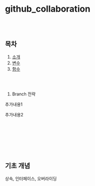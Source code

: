 # github_collaboration

<br><br>

## 목차

1. [소개](#소개)
2. [변수](#변수)
3. [함수](#함수)

<br><br>

1. Branch 전략

추가내용1

추가내용2

<br>


<br>


<br>

<br><br>

## **기초 개념**

상속, 인터페이스, 오버라이딩
